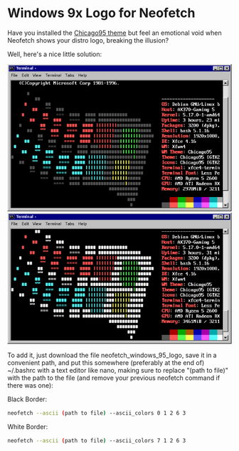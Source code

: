 # Windows 9x Logo for Neofetch
Have you installed the [Chicago95 theme](https://github.com/grassmunk/Chicago95) but feel an emotional void when Neofetch shows your distro logo, breaking the illusion?

Well, here's a nice little solution:

![Example terminal window showing ASCII windows 9x logo with black border](Screenshot_2022-06-03_01-35-49.png)
![Example terminal window showing ASCII windows 9x logo with black border](Screenshot_2022-06-03_01-42-49.png)

To add it, just download the file neofetch_windows_95_logo, save it in a convenient path, and put this somewhere (preferably at the end of) ~/.bashrc with a text editor like nano, making sure to replace "(path to file)" with the path to the file (and remove your previous neofetch command if there was one):

Black Border:
```bash
neofetch --ascii (path to file) --ascii_colors 0 1 2 6 3
```

White Border:
```bash
neofetch --ascii (path to file) --ascii_colors 7 1 2 6 3
```
